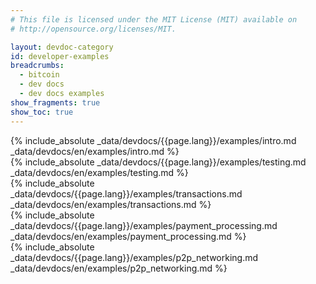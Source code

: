 ```yaml
---
# This file is licensed under the MIT License (MIT) available on
# http://opensource.org/licenses/MIT.

layout: devdoc-category
id: developer-examples
breadcrumbs:
  - bitcoin
  - dev docs
  - dev docs examples
show_fragments: true
show_toc: true
---
```


<div class="toccontent-block toccontent-intro" markdown="block">
{% include_absolute _data/devdocs/{{page.lang}}/examples/intro.md _data/devdocs/en/examples/intro.md %}
</div>


<div class="toccontent-block" markdown="block">
{% include_absolute _data/devdocs/{{page.lang}}/examples/testing.md _data/devdocs/en/examples/testing.md %}
</div>

<div class="toccontent-block" markdown="block">
{% include_absolute _data/devdocs/{{page.lang}}/examples/transactions.md _data/devdocs/en/examples/transactions.md %}
</div>

<div class="toccontent-block" markdown="block">
{% include_absolute _data/devdocs/{{page.lang}}/examples/payment_processing.md _data/devdocs/en/examples/payment_processing.md %}
</div>

<div class="toccontent-block" markdown="block">
{% include_absolute _data/devdocs/{{page.lang}}/examples/p2p_networking.md _data/devdocs/en/examples/p2p_networking.md %}
</div>
